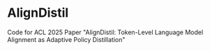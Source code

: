 # AlignDistil
Code for ACL 2025 Paper "AlignDistil: Token-Level Language Model Alignment as Adaptive Policy Distillation"

